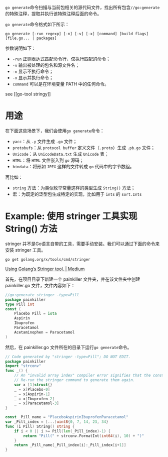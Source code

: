 `go generate`命令扫描与当前包相关的源代码文件，找出所有包含`//go:generate`的特殊注释，提取并执行该特殊注释后面的命令。

`go generate`命令格式如下所示：  

	go generate [-run regexp] [-n] [-v] [-x] [command] [build flags] [file.go... | packages]

参数说明如下：

-   `-run` 正则表达式匹配命令行，仅执行匹配的命令；
-   `-v` 输出被处理的包名和源文件名；
-   `-n` 显示不执行命令；
-   `-x` 显示并执行命令；
-   `command` 可以是在环境变量 PATH 中的任何命令。

see [[go-tool stringy]]

# 用途
在下面这些场景下，我们会使用`go generate`命令：  

- `yacc`：从 `.y` 文件生成 `.go` 文件；
- `protobufs`：从 `protocol buffer` 定义文件（`.proto`）生成 `.pb.go` 文件；
- `Unicode`：从 `UnicodeData.txt` 生成 `Unicode` 表；
- `HTML`：将 `HTML` 文件嵌入到 `go` 源码；
- `bindata`：将形如 `JPEG` 这样的文件转成 `go` 代码中的字节数组。

再比如：  

-   `string` 方法：为类似枚举常量这样的类型生成 `String()` 方法；
-   宏：为既定的泛型包生成特定的实现，比如用于 `ints` 的 `sort.Ints`

# Example: 使用 stringer 工具实现 String() 方法

stringer 并不是Go语言自带的工具，需要手动安装。我们可以通过下面的命令来安装 stringer 工具。  

	go get golang.org/x/tools/cmd/stringer

[Using Golang’s Stringer tool. | Medium](https://arjunmahishi.medium.com/golang-stringer-ad01db65e306)

首先，在项目目录下新建一个 painkiller 文件夹，并在该文件夹中创建 painkiller.go 文件，文件内容如下：

```go
//go:generate stringer -type=Pill
package painkiller
type Pill int
const (
    Placebo Pill = iota
    Aspirin
    Ibuprofen
    Paracetamol
    Acetaminophen = Paracetamol
)
```

然后，在 painkiller.go 文件所在的目录下运行`go generate`命令。

```go
// Code generated by "stringer -type=Pill"; DO NOT EDIT.
package painkiller
import "strconv"
func _() {
    // An "invalid array index" compiler error signifies that the constant values have changed.
    // Re-run the stringer command to generate them again.
    var x [1]struct{}
    _ = x[Placebo-0]
    _ = x[Aspirin-1]
    _ = x[Ibuprofen-2]
    _ = x[Paracetamol-3]
}

const _Pill_name = "PlaceboAspirinIbuprofenParacetamol"
var _Pill_index = [...]uint8{0, 7, 14, 23, 34}
func (i Pill) String() string {
    if i < 0 || i >= Pill(len(_Pill_index)-1) {
        return "Pill(" + strconv.FormatInt(int64(i), 10) + ")"
    }
    return _Pill_name[_Pill_index[i]:_Pill_index[i+1]]
}
```